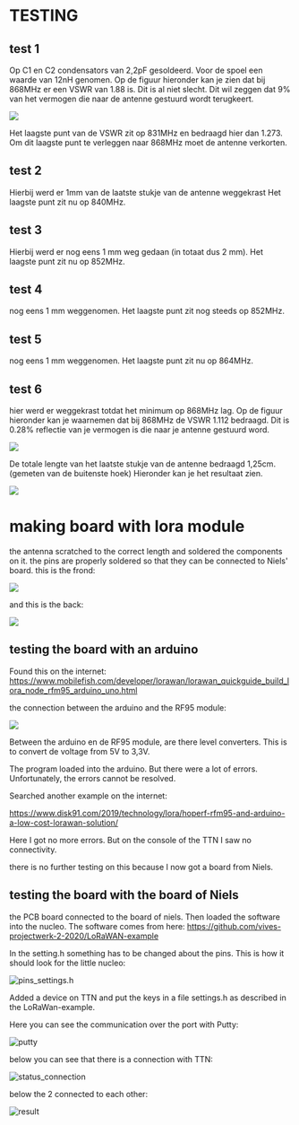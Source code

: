 # TESTING

## test 1
Op C1 en C2 condensators van 2,2pF gesoldeerd. Voor de spoel een waarde van 12nH genomen.
Op de figuur hieronder kan je zien dat bij 868MHz er een VSWR van 1.88 is. Dit is al niet slecht. Dit wil zeggen dat 9% van het vermogen die naar de antenne gestuurd wordt terugkeert.

![](./img/test1.png)

Het laagste punt van de VSWR zit op 831MHz en bedraagd hier dan 1.273.
Om dit laagste punt te verleggen naar 868MHz moet de antenne verkorten.

## test 2

Hierbij werd er 1mm van de laatste stukje van de antenne weggekrast
Het laagste punt zit nu op 840MHz.


## test 3
Hierbij werd er nog eens 1 mm weg gedaan (in totaat dus 2 mm).
Het laagste punt zit nu op 852MHz.

## test 4
nog eens 1 mm weggenomen. Het laagste punt zit nog steeds op 852MHz.

## test 5
nog eens 1 mm weggenomen. Het laagste punt zit nu op 864MHz.

## test 6
hier werd er weggekrast totdat het minimum op 868MHz lag. Op de figuur hieronder kan je waarnemen dat bij 868MHz de VSWR 1.112 bedraagd. Dit is 0.28% reflectie van je vermogen is die naar je antenne gestuurd word.

![](./img/test6.png)

De totale lengte van het laatste stukje van de antenne bedraagd 1,25cm. (gemeten van de buitenste hoek)
Hieronder kan je het resultaat zien.

![](./img/board_result.jpeg)

# making board with lora module

the antenna scratched to the correct length and soldered the components on it.
the pins are properly soldered so that they can be connected to Niels' board.
this is the frond:

![](./img/board_with_lora-module.jpeg)

and this is the back:

![](./img/board_with_lora-module_back.jpeg)

## testing the board with an arduino

Found this on the internet: https://www.mobilefish.com/developer/lorawan/lorawan_quickguide_build_lora_node_rfm95_arduino_uno.html

the connection between the arduino and the RF95 module:

![](./img/arduino.jpeg)

Between the arduino en de RF95 module, are there level converters. This is to convert de voltage from 5V to 3,3V.

The program loaded into the arduino. But there were a lot of errors. Unfortunately, the errors cannot be resolved.

Searched another example on the internet:

https://www.disk91.com/2019/technology/lora/hoperf-rfm95-and-arduino-a-low-cost-lorawan-solution/

Here I got no more errors. But on the console of the TTN I saw no connectivity.

there is no further testing on this because I now got a board from Niels.

## testing the board with the board of Niels

the PCB board connected to the board of niels. Then loaded the software into the nucleo. The software comes from here:
https://github.com/vives-projectwerk-2-2020/LoRaWAN-example

In the setting.h something has to be changed about the pins. This is how it should look for the little nucleo:

![pins_settings.h](./img/pins.png)

Added a device on TTN and put the keys in a file settings.h as described in the LoRaWan-example.

Here you can see the communication over the port with Putty:

![putty](./img/putty.png)

below you can see that there is a connection with TTN:

![status_connection](./img/connection.png)

below the 2 connected to each other:

![result](./img/board_result2.jpeg)

